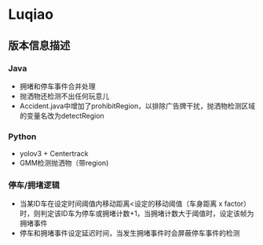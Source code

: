# Luqiao

## 版本信息描述

### Java

- 拥堵和停车事件合并处理
- 抛洒物还检测不出任何玩意儿
- Accident.java中增加了prohibitRegion，以排除广告牌干扰，抛洒物检测区域的变量名改为detectRegion

### Python

- yolov3 + Centertrack
- GMM检测抛洒物（带region)

### 停车/拥堵逻辑
- 当某ID车在设定时间阈值内移动距离<设定的移动阈值（车身距离 x factor）时，则判定该ID车为停车或拥堵计数+1，当拥堵计数大于阈值时，设定该帧为拥堵事件
- 停车和拥堵事件设定延迟时间，当发生拥堵事件时会屏蔽停车事件的检测
